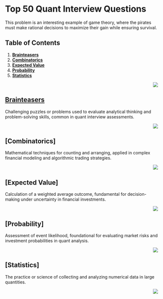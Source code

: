 # __Top 50 Quant Interview Questions__

This problem is an interesting example of game theory, where the pirates must make rational decisions to maximize their gain while ensuring survival.

## **Table of Contents** <a name="top"></a>

1. [**Brainteasers**](#brainteasers)
2. [**Combinatorics**](#combinatorics)
3. [**Expected Value**](#expected-value)
4. [**Probability**](#probability)
5. [**Statistics**](#statistics)

<div align="right"><a href="#top" target="_blacnk"><img src="https://img.shields.io/badge/Back To Top-orange?style=for-the-badge&logo=expo&logoColor=white" /></a></div>

## [**Brainteasers**](./brainteasers/README.md)
Challenging puzzles or problems used to evaluate analytical thinking and problem-solving skills, common in quant interview assessments.

<div align="right"><a href="#top" target="_blacnk"><img src="https://img.shields.io/badge/Back To Top-orange?style=for-the-badge&logo=expo&logoColor=white" /></a></div>

## [**Combinatorics**]
Mathematical techniques for counting and arranging, applied in complex financial modeling and algorithmic trading strategies.

<div align="right"><a href="#top" target="_blacnk"><img src="https://img.shields.io/badge/Back To Top-orange?style=for-the-badge&logo=expo&logoColor=white" /></a></div>

## [**Expected Value**]
Calculation of a weighted average outcome, fundamental for decision-making under uncertainty in financial investments.

<div align="right"><a href="#top" target="_blacnk"><img src="https://img.shields.io/badge/Back To Top-orange?style=for-the-badge&logo=expo&logoColor=white" /></a></div>

## [**Probability**]
Assessment of event likelihood, foundational for evaluating market risks and investment probabilities in quant analysis.

<div align="right"><a href="#top" target="_blacnk"><img src="https://img.shields.io/badge/Back To Top-orange?style=for-the-badge&logo=expo&logoColor=white" /></a></div>

## [**Statistics**]
The practice or science of collecting and analyzing numerical data in large quantities.

<div align="right"><a href="#top" target="_blacnk"><img src="https://img.shields.io/badge/Back To Top-orange?style=for-the-badge&logo=expo&logoColor=white" /></a></div>
